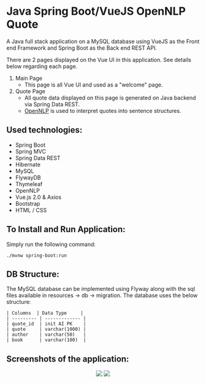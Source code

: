 # Java Spring Boot/VueJS OpenNLP Quote

A Java full stack application on a MySQL database using VueJS as the Front end Framework and Spring Boot as the Back end REST API.

There are 2 pages displayed on the Vue UI in this application. See details below regarding each page.

1. Main Page
	- This page is all Vue UI and used as a "welcome" page.
2. Quote Page
	- All quote data displayed on this page is generated on Java backend via Spring Data REST.
	- [OpenNLP](https://opennlp.apache.org/) is used to interpret quotes into sentence structures.

## Used technologies:
- Spring Boot
- Spring MVC
- Spring Data REST
- Hibernate
- MySQL
- FlywayDB
- Thymeleaf
- OpenNLP
- Vue.js 2.0 & Axios
- Bootstrap
- HTML / CSS

## To Install and Run Application:
Simply run the following command:
```
./mvnw spring-boot:run
```

## DB Structure:
The MySQL database can be implemented using Flyway along with the sql files available in resources -> db -> migration.  The database uses the below structure:

```
| Columns  | Data Type     |
| --------- | ------------- |
| quote_id  | init AI PK    |
| quote     | varchar(1000) |
| author    | varchar(50)   |
| book      | varchar(100)  |
```


## Screenshots of the application:
<p align="center">

<img src="https://i.imgur.com/XBug3Sy.png"/>

<img src="https://i.imgur.com/i263QAT.png"/>

</p>